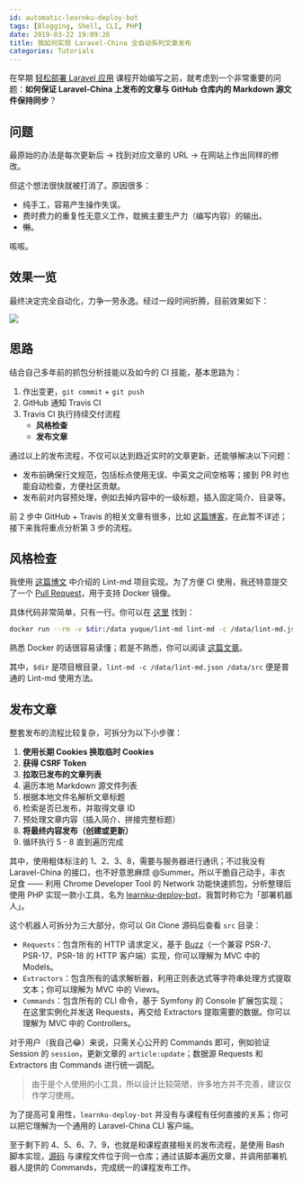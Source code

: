 ```yaml
---
id: automatic-learnku-deploy-bot
tags: [Blogging, Shell, CLI, PHP]
date: 2019-03-22 19:09:26
title: 我如何实现 Laravel-China 全自动系列文章发布
categories: Tutorials
---
```


在早期 [轻松部署 Laravel 应用](https://github.com/wi1dcard/laravel-deployment) 课程开始编写之前，就考虑到一个非常重要的问题：**如何保证 Laravel-China 上发布的文章与 GitHub 仓库内的 Markdown 源文件保持同步**？

<!--more-->

## 问题

最原始的办法是每次更新后 -> 找到对应文章的 URL -> 在网站上作出同样的修改。

但这个想法很快就被打消了。原因很多：

- 纯手工，容易产生操作失误。
- 费时费力的重复性无意义工作，耽搁主要生产力（编写内容）的输出。
- <del>懒</del>。

咳咳。

## 效果一览

最终决定完全自动化，力争一劳永逸。经过一段时间折腾，目前效果如下：

![](/resources/733fe61db97618c13971b44d5e5e5ed6.gif)

## 思路

结合自己多年前的抓包分析技能以及如今的 CI 技能，基本思路为：

1. 作出变更，`git commit` + `git push`
2. GitHub 通知 Travis CI
3. Travis CI 执行持续交付流程
   - **风格检查**
   - **发布文章**

通过以上的发布流程，不仅可以达到趋近实时的文章更新，还能够解决以下问题：

- 发布前确保行文规范，包括标点使用无误、中英文之间空格等；接到 PR 时也能自动检查，方便社区贡献。
- 发布前对内容预处理，例如去掉内容中的一级标题，插入固定简介、目录等。

前 2 步中 GitHub + Travis 的相关文章有很多，比如 [这篇博客](https://wi1dcard.cn/posts/convert-html-to-pdf-with-ci/)，在此暂不详述；接下来我将重点分析第 3 步的流程。

## 风格检查

我使用 [这篇博文](https://wi1dcard.cn/posts/lint-your-posts-with-ci/) 中介绍的 Lint-md 项目实现。为了方便 CI 使用，我还特意提交了一个 [Pull Request](https://github.com/hustcc/lint-md/pull/38)，用于支持 Docker 镜像。

具体代码非常简单，只有一行。你可以在 [这里](https://github.com/wi1dcard/laravel-deployment/blob/03c6ce2bd30a53c9c4f5ca3c5cb27e06c5630274/helpers/lint#L5) 找到：

```bash
docker run --rm -v $dir:/data yuque/lint-md lint-md -c /data/lint-md.json /data/src
```

熟悉 Docker 的话很容易读懂；若是不熟悉，你可以阅读 [这篇文章](https://learnku.com/articles/22822)。

其中，`$dir` 是项目根目录，`lint-md -c /data/lint-md.json /data/src` 便是普通的 Lint-md 使用方法。

## 发布文章

整套发布的流程比较复杂，可拆分为以下小步骤：

1. **使用长期 Cookies 换取临时 Cookies**
2. **获得 CSRF Token**
3. **拉取已发布的文章列表**
4. 遍历本地 Markdown 源文件列表
5. 根据本地文件名解析文章标题
6. 检索是否已发布，并取得文章 ID
7. 预处理文章内容（插入简介、拼接完整标题）
8. **将最终内容发布（创建或更新）**
9. 循环执行 5 - 8 直到遍历完成

其中，使用粗体标注的 1、2、3、8，需要与服务器进行通讯；不过我没有 Laravel-China 的接口，也不好意思麻烦 @Summer。所以干脆自己动手，丰衣足食 —— 利用 Chrome Developer Tool 的 Network 功能快速抓包，分析整理后使用 PHP 实现一款小工具，名为 [learnku-deploy-bot](https://github.com/wi1dcard/learnku-deploy-bot)，我暂时称它为「部署机器人」。

这个机器人可拆分为三大部分，你可以 Git Clone 源码后查看 `src` 目录：

- `Requests`：包含所有的 HTTP 请求定义，基于 [Buzz](https://github.com/kriswallsmith/Buzz)（一个兼容 PSR-7、PSR-17、PSR-18 的 HTTP 客户端）实现，你可以理解为 MVC 中的 Models。
- `Extractors`：包含所有的请求解析器，利用正则表达式等字符串处理方式提取文本；你可以理解为 MVC 中的 Views。
- `Commands`：包含所有的 CLI 命令，基于 Symfony 的 Console 扩展包实现；在这里实例化并发送 Requests，再交给 Extractors 提取需要的数据。你可以理解为 MVC 中的 Controllers。

对于用户（我自己😂）来说，只需关心公开的 Commands 即可，例如验证 Session 的 `session`，更新文章的 `article:update`；数据源 Requests 和 Extractors 由 Commands 进行统一调配。

> 由于是个人使用的小工具，所以设计比较简陋，许多地方并不完善，建议仅作学习使用。

为了提高可复用性，`learnku-deploy-bot` 并没有与课程有任何直接的关系；你可以把它理解为一个通用的 Laravel-China CLI 客户端。

至于剩下的 4、5、6、7、9，也就是和课程直接相关的发布流程，是使用 Bash 脚本实现，[源码](https://github.com/wi1dcard/laravel-deployment/blob/master/helpers/deploy) 与课程文件位于同一仓库；通过该脚本遍历文章，并调用部署机器人提供的 Commands，完成统一的课程发布工作。
